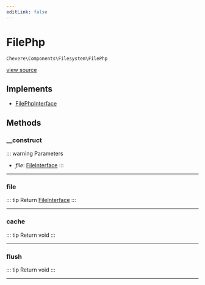 ```yaml
---
editLink: false
---
```


# FilePhp

`Chevere\Components\Filesystem\FilePhp`

[view source](https://github.com/chevere/chevere/blob/master/src/Chevere/Components/Filesystem/FilePhp.php)

## Implements

- [FilePhpInterface](../../Interfaces/Filesystem/FilePhpInterface.md)

## Methods

### __construct

::: warning Parameters
- *file*: [FileInterface](../../Interfaces/Filesystem/FileInterface.md)
:::

---

### file

::: tip Return
[FileInterface](../../Interfaces/Filesystem/FileInterface.md)
:::

---

### cache

::: tip Return
void
:::

---

### flush

::: tip Return
void
:::

---
